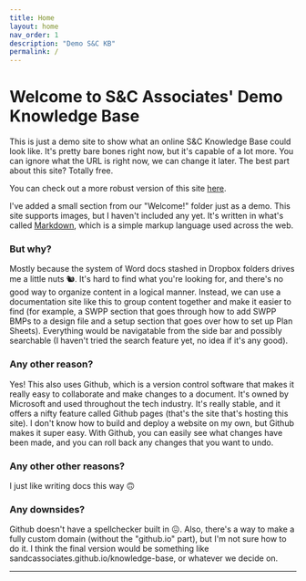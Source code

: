```yaml
---
title: Home
layout: home
nav_order: 1
description: "Demo S&C KB"
permalink: /
---
```


# Welcome to S&C Associates' Demo Knowledge Base
This is just a demo site to show what an online S&C Knowledge Base could look like. It's pretty bare bones right now, but it's capable of a lot more. You can ignore what the URL is right now, we can change it later. The best part about this site? Totally free.  

You can check out a more robust version of this site [here].

I've added a small section from our "Welcome!" folder just as a demo. This site supports images, but I haven't included any yet. It's written in what's called [Markdown], which is a simple markup language used across the web.  

### But why?
Mostly because the system of Word docs stashed in Dropbox folders drives me a little nuts 🐿️. It's hard to find what you're looking for, and there's no good way to organize content in a logical manner. Instead, we can use a documentation site like this to group content together and make it easier to find (for example, a SWPP section that goes through how to add SWPP BMPs to a design file and a setup section that goes over how to set up Plan Sheets). Everything would be navigatable from the side bar and possibly searchable (I haven't tried the search feature yet, no idea if it's any good). 

### Any other reason?
Yes! This also uses Github, which is a version control software that makes it really easy to collaborate and make changes to a document. It's owned by Microsoft and used throughout the tech industry. It's really stable, and it offers a nifty feature called Github pages (that's the site that's hosting this site). I don't know how to build and deploy a website on my own, but Github makes it super easy. With Github, you can easily see what changes have been made, and you can roll back any changes that you want to undo. 

### Any other other reasons?
I just like writing docs this way 🙃

### Any downsides?
Github doesn't have a spellchecker built in 😖. Also, there's a way to make a fully custom domain (without the "github.io" part), but I'm not sure how to do it. I think the final version would be something like sandcassociates.github.io/knowledge-base, or whatever we decide on.

----

[^1]: [This is what a source could look like]

[here]: https://just-the-docs.github.io/just-the-docs/
[Markdown]:https://daringfireball.net/projects/markdown/

